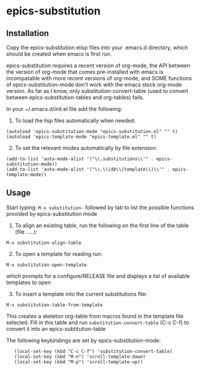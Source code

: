 # epics-substitution

## Installation
Copy the epics-substitution elisp files into your .emacs.d directory, which should be created when emacs is first run.

epics-substitution requires a recent version of org-mode, the API between the version of org-mode that comes pre-installed with emacs is incompatable with more recent versions of org-mode, and SOME functions of epics-substitution-mode don't work with the emacs stock org-mode version. As far as I know, only substitution-convert-table (used to convert between epics-substitution-tables and org-tables) fails.

In your ~/.emacs.d/init.el file add the following:

1) To load the lisp files automatically when needed:
```elisp
(autoload 'epics-substitution-mode "epics-substitution.el" "" t)
(autoload 'epics-template-mode "epics-template.el" "" t)
```
2) To set the relevant modes automatically by file extension:
```elisp
(add-to-list 'auto-mode-alist '("\\.substitutions\\'" . epics-substitution-mode))
(add-to-list 'auto-mode-alist '("\\.\\(db\\|template\\)\\'" . epics-template-mode))
```

## Usage
Start typing: ```M-x substitution-``` followed by tab to list the possible functions provided by epics-substitution mode


1) To align an existing table, run the following on the first line of the table (file .....):
```elisp
M-x substitution-align-table
```

2) To open a template for reading run:
```elisp
M-x substitution-open-template
```
which prompts for a configure/RELEASE file and displays a list
of available templates to open


3) To insert a template into the current substitutions file:
```elisp
M-x substitution-table-from-template
```
This creates a skeleton org-table from macros found in the template file selected.
Fill in this table and run ```substitution-convert-table``` (C-c C-f) to convert it into
an epics-subtitution-table




The following keybindings are set by epics-substitution-mode:
```elisp
   (local-set-key (kbd "C-c C-f") 'substitution-convert-table)
   (local-set-key (kbd "M-n") 'scroll-template-down)
   (local-set-key (kbd "M-p") 'scroll-template-up))
```


